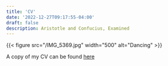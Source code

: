 ```yaml
---
title: 'CV'
date: '2022-12-27T09:17:55-04:00'
draft: false
description: Aristotle and Confucius, Examined
---
```


{{< figure src="/IMG_5369.jpg" width="500" alt="Dancing" >}}

A copy of my CV can be found [here](/Chuyu%20Tian_CV.pdf 'PDF of CV')
